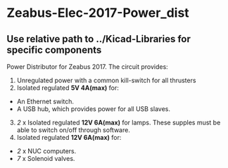 # Zeabus-Elec-2017-Power_dist
## Use relative path to ../Kicad-Libraries for specific components
Power Distributor for Zeabus 2017. The circuit provides:

1. Unregulated power with a common kill-switch for all thrusters
2. Isolated regulated __5V 4A(max)__ for:
 * An Ethernet switch.
 * A USB hub, which provides power for all USB slaves.
3. *2* x Isolated regulated __12V 6A(max)__ for lamps. These supples must be able to switch on/off through software.
4. Isolated regulated __12V 6A(max)__ for:
 * *2* x NUC computers.
 * *7* x Solenoid valves.
